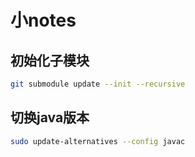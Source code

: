 # 小notes

## 初始化子模块
```bash
git submodule update --init --recursive
```

## 切换java版本
```bash
sudo update-alternatives --config javac
```
